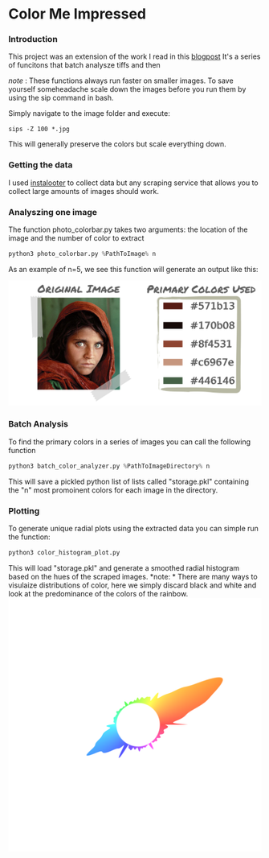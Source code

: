 # Color Me Impressed

### Introduction
This project was an extension of the work I read in this [blogpost](http://charlesleifer.com/blog/using-python-and-k-means-to-find-the-dominant-colors-in-images/)
It's a series of funcitons that batch analysze tiffs and then

*note* : These functions always run faster on smaller images. To save yourself someheadache
scale down the images before you run them by using the sip command in bash.

Simply navigate to the image folder and execute:
```
sips -Z 100 *.jpg
```
This will generally preserve the colors but scale everything down.

### Getting the data
I used [instalooter](https://github.com/althonos/InstaLooter) to collect data but any scraping service that allows you to collect large amounts of images should work.


### Analyszing one image

The function photo_colorbar.py takes two arguments: the location of the image and the number of color to extract
```python
python3 photo_colorbar.py %PathToImage% n
```
As an example of n=5, we see this function will generate an output like this:

![girl](media/girl.png)

### Batch Analysis

To find the primary colors in a series of images you can call the following function
```python
python3 batch_color_analyzer.py %PathToImageDirectory% n
```

This will save a pickled python list of lists called "storage.pkl" containing the "n" most promoinent colors for each image in the directory.

### Plotting

To generate unique radial plots using the extracted data you can simple run the function:
```python
python3 color_histogram_plot.py
```
This will load "storage.pkl" and generate a smoothed radial histogram based on the hues of the scraped images.
*note: * There are many ways to visulaize distributions of color, here we simply discard black and white and look at the predominance of the colors
of the rainbow.
![girl](media/radial_colors.png)

